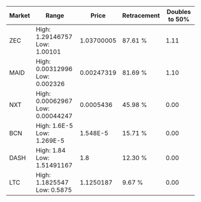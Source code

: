 | Market | Range | Price| Retracement | Doubles to 50% |
| --- | --- | --- | --- | --- |
| ZEC | High: 1.29146757<br />Low: 1.00101 | 1.03700005 | 87.61 % | 1.11 |
| MAID | High: 0.00312996<br />Low: 0.002326 | 0.00247319 | 81.69 % | 1.10 |
| NXT | High: 0.00062967<br />Low: 0.00044247 | 0.0005436 | 45.98 % | 0.00 |
| BCN | High: 1.6E-5<br />Low: 1.269E-5 | 1.548E-5 | 15.71 % | 0.00 |
| DASH | High: 1.84<br />Low: 1.51491167 | 1.8 | 12.30 % | 0.00 |
| LTC | High: 1.1825547<br />Low: 0.5875 | 1.1250187 | 9.67 % | 0.00 |
